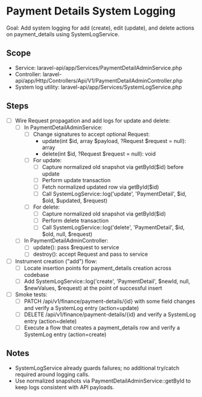 # Payment Details System Logging

Goal: Add system logging for add (create), edit (update), and delete actions on payment_details using SystemLogService.

## Scope
- Service: laravel-api/app/Services/PaymentDetailAdminService.php
- Controller: laravel-api/app/Http/Controllers/Api/V1/PaymentDetailAdminController.php
- System log utility: laravel-api/app/Services/SystemLogService.php

## Steps

- [ ] Wire Request propagation and add logs for update and delete:
  - [ ] In PaymentDetailAdminService:
    - [ ] Change signatures to accept optional Request:
      - update(int $id, array $payload, ?Request $request = null): array
      - delete(int $id, ?Request $request = null): void
    - [ ] For update:
      - [ ] Capture normalized old snapshot via getById($id) before update
      - [ ] Perform update transaction
      - [ ] Fetch normalized updated row via getById($id)
      - [ ] Call SystemLogService::log('update', 'PaymentDetail', $id, $old, $updated, $request)
    - [ ] For delete:
      - [ ] Capture normalized old snapshot via getById($id)
      - [ ] Perform delete transaction
      - [ ] Call SystemLogService::log('delete', 'PaymentDetail', $id, $old, null, $request)
  - [ ] In PaymentDetailAdminController:
    - [ ] update(): pass $request to service
    - [ ] destroy(): accept Request and pass to service

- [ ] Instrument creation ("add") flow:
  - [ ] Locate insertion points for payment_details creation across codebase
  - [ ] Add SystemLogService::log('create', 'PaymentDetail', $newId, null, $newValues, $request) at the point of successful insert

- [ ] Smoke tests:
  - [ ] PATCH /api/v1/finance/payment-details/{id} with some field changes and verify a SystemLog entry (action=update)
  - [ ] DELETE /api/v1/finance/payment-details/{id} and verify a SystemLog entry (action=delete)
  - [ ] Execute a flow that creates a payment_details row and verify a SystemLog entry (action=create)

## Notes
- SystemLogService already guards failures; no additional try/catch required around logging calls.
- Use normalized snapshots via PaymentDetailAdminService::getById to keep logs consistent with API payloads.
